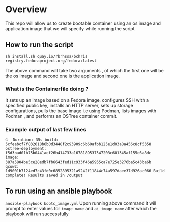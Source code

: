 # Overview
This repo will allow us to create bootable container using an os image and application image that we will specify
while running the script

## How to run the script

`sh install.sh quay.io/rbrhssa/bchris registry.fedoraproject.org/fedora:latest`

The above command will take two arguments , of which the first one will be the os image and second one is the application image.

### What is the Containerfile doing ?

It sets up an image based on a Fedora image, configures SSH with a specified 
public key, installs an HTTP server, sets up storage configurations, 
pulls the base image i.e  using Podman, lists images with Podman , and performs an OSTree container commit.

### Example output of last few lines

`⏱  Duration: 35s
build:    	5cfeabcf7f832618b6b0d3448f2c93909c6b60afbb125e1d03a8a456c8cf5358
ostree-deployment:	f5d3bad01b75b0441aef26b414733a1678189537547203c601345af155e6a8dc
image:    	387a5804be5ce28edb7fb6643fed11c933f46a5955ca7e725e3276ba5c43ba6b
qcow2:    	1d9001b7124ed7c43fd0c6852895321a9242f11844c74a597daee37d926ac066
Build complete!
Results saved in
/output`

## To run using an ansible playbook

` ansible-playbook bootc_image.yml `
Upon running above command it will prompt to enter values for ` image name ` and ` ai image name ` after 
which the playbook will run successfully